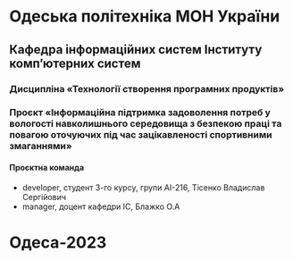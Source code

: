 # Одеська політехніка МОН України
## Кафедра інформаційних систем Інституту комп’ютерних систем
### Дисципліна «Технології створення програмних продуктів»
### Проєкт «Інформаційна підтримка задоволення потреб у вологості навколишнього середовища з безпекою праці та повагою оточуючих під час зацікавленості спортивними змаганнями»
#### Проєктна команда
+ developer, студент 3-го курсу, групи АІ-216, Тісенко Владислав Сергійович
+ manager, доцент кафедри ІС, Блажко О.А
# Одеса-2023
